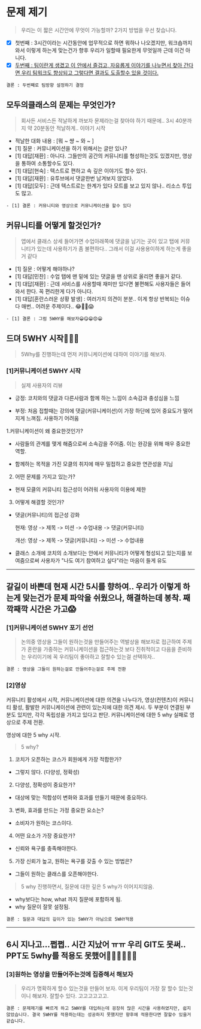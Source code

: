 # 문제 제기
> 우리는 이 짧은 시간안에 무엇이 가능할까? 2가지 방법을 우선 찾습니다.
  - [x] 첫번째 : 3시간이라는 시간동안에 업무적으로 하면 뭐하나 나오겠지만, 워크숍까지 와서 이렇게 하는게 맞는건가 향후 우리가 일할때 필요한게 무엇일까 근데 이건 아니다.
  - [x] [두번째 : 팀이란게 생겼고 이 안에서 즐겁고, 자유롭게 이야기를 나누면서 찾아 간다면 우리 팀워크도 향상되고 그렇다면 결과도 도출할수 있을 것이다.]()
  ```
  결론 : 두번째로 팀방향 설정하기 결정
  ```

## 모두의클래스의 문제는 무엇인가?
> 회사든 서비스든 적날하게 까보자 문제라는걸 찾아야 하기 때문에.. 3시 40분까지 약 20분동안 적날하게.. 이야기 시작
  - 적날한 대화 내용 : [뭐 ~ 썅 ~ 와 ~ ]
  - [1] 질문 : 커뮤니케이션을 하기 위해서는 글만 있나?
  - [1] 대답[재환] : 아니다. 그들만의 공간의 커뮤니티를 형성하는것도 있겠지만, 영상을 통하여 소통할수도 있다. 
  - [1] 대답[현숙] : 텍스트로 편하고 속 깊은 이야기도 할수 있다.
  - [1] 대답[재환] : 유투브에서 댓글한번 남겨보지 않았다.
  - [1] 대답[모두] : 근데 텍스트로는 한계가 있다 모트를 보고 있지 않나.. 리소스 투입도 많고. 
  ```          
  - [1] 결론 : 커뮤니티와 영상으로 커뮤니케이션을 할수 있다 
  ```
  
## 커뮤니티를 어떻게 할것인가?
> 앱에서 클래스 상세 들어가면 수업아래쪽에 댓글을 남기는 곳이 있고 탭에 커뮤니티가 있는데 사용하기가 좀 불편하다.. 그래서 이걸 사용용이하게 하는게 좋을거 같다
  - [1] 질문 : 어떻게 해야하나?
  - [1] 대답[민찬] : 수업 탭에 맨 밑에 있는 댓글을 맨 상위로 올리면 좋을거 같다.
  - [1] 대답[재환] : 근데 서비스를 사용할때 재미만 있다면 불편해도 사용자들은 들어와서 한다. 꼭 편리한게 다가 아니다.
  - [1] 대답[혼란스러운 상황 발생] : 여러가지 의견이 분분.. 이게 항상 반복되는 이슈다 매번.. 어려운 주제이다.. 😂🤣😤😱
              
  ```            
  - [1] 결론 : 그럼 5WHY를 해보자😀😋😁😍😀
  ```
  
## 드뎌 5WHY 시작🤕😰🤣
> 5Why를 진행하는데 먼저 커뮤니케이션에 대하여 이야기를 해보자.

### [1]커뮤니케이션 5WHY 시작

> 실제 사용자의 리뷰

- 긍정: 코치와의 댓글과 다른사람과 함께 하는 느낌이 소속감과 충성심을 느낌

- 부정: 처음 접할때는 강의에 댓글(커뮤니케이션)이 가장 하단에 있어 중요도가 떨어지게 느껴짐. 사용하기 어려움


1.커뮤니케이션이 왜 중요한것인가?

- 사람들의 관계를 맺게 해줌으로써 소속감을 주어줌. 이는 완강을 위해 매우 중요한 역할.

- 함께하는 목적을 가진 모클의 취지에 매우 밀접하고 중요한 연관성을 지님

2. 어떤 문제를 가지고 있는가?

 - 현재 모클의 커뮤니티 접근성이 어려워 사용자의 이용에 제한

3. 어떻게 해결할 것인가?

 - 댓글(커뮤니티)의 접근성 강화

   현재: 영상 -> 제목 -> 미션 -> 수업내용 -> 댓글(커뮤니티)

   개선: 영상 -> 제목 -> 댓글(커뮤니티) -> 미션 -> 수업내용

 - 클래스 소개에 코치의 소개보다는 안에서 커뮤니티가 어떻게 형성되고 있는지를 보여줌으로써 사용자가 "나도 여기 참여하고 싶다"라는 마음이 들게 유도
 
----
갈길이 바쁜데 현재 시간 5시를 향하여.. 우리가 이렇게 하는게 맞는건가 문제 파악을 쉬웠으나, 해결하는데 봉착. 째깍째깍 시간은 가고😱
----

### [1]커뮤니케이션 5WHY 포기 선언
> 논의중 영상을 그들이 원하는것을 만들어주는 역발상을 해보자로 접근하여 주제가 혼란을 가중하는 커뮤니케이션을 접근하는것 보다 진취적이고 다음을 준비하는 우리이기에 꼭 우리팀이 좋아하고 잘할수 있는걸 선택하자.. 
```  
결론 : 영상을 그들이 원하는걸로 만들어주는걸로 주제 전환
```  

### [2]영상
커뮤니티 활성에서 시작, 커뮤니케이션에 대한 의견을 나누다가, 영상(컨텐츠)이 커뮤니티 활성, 활발한 커뮤니케이션에 관련이 있는지에 대한 의견 제시.
두 부분이 연결된 부분도 있지만, 각각 독립성을 가지고 있다고 판단. 
커뮤니케이션에 대한 5 why 실패로 영상으로 주제 전환. 

영상에 대한  5 why 시작. 

> 5 why?

1. 코치가 오픈하는 코스가 회원에게 가장 적합한가? 
 - 그렇지 않다. (다양성, 정확성)
2. 다양성, 정확성이 중요한가?
 - 대상에 맞는 적합성이 변화와 효과를 만들기 때문에 중요하다.
3. 변화, 효과를 만드는 가정 중요한 요소는?
 - 소비자가 원하는 코스이다.
 4. 어떤 요소가 가장 중요한가?
  - 신뢰와 욕구를 충족해야한다.
 5. 가장 신뢰가 높고, 원하는 욕구를 갖출 수 있는 방법은?
  - 그들이 원하는 클래스를 오픈해야한다.
  
> 5 why 진행하면서, 질문에 대한 깊은 5 why가 이어지지않음. 
- why보다는 how, what 까지 질문에 포함하게 됨.
- why 질문이 잘못 설정됨.

```            
결론 : 질문과 대답의 깊이가 있는 5WHY가 아님으로 5WHY적용  
```
----
6시 지나고...쩝쩝.. 시간 지났어 ㅠㅠ 우리 GIT도 못써.. PPT도  5why를 적용도 못했어😤😂😱😡🤬😈
----

### [3]원하는 영상을 만들어주는것에 집중해서 해보자
> 우리가 명확하게 할수 있는것을 만들어 보자. 이게 우리팀이 가장 잘 할수 있는것이니 해보자. 잘할수 있다. 고고고고고고.

```            
결론 : 문제제기를 빠르게 하고 5WHY를 대입하는데 굉장히 많은 시간을 사용하였지만, 쉽지 않았습니다. 결국 5WHY를 적용하는데는 성공하지 못했지만 향후에 적용한다면 잘할수 있을거 같습니다.
```
